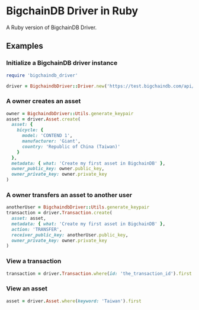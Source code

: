 # BigchainDB Driver in Ruby
A Ruby version of BigchainDB Driver.

## Examples
### Initialize a BigchainDB driver instance
```ruby
require 'bigchaindb_driver'

driver = BigchaindbDriver::Driver.new('https://test.bigchaindb.com/api/v1')
```

### A owner creates an asset
```ruby
owner = BigchaindbDriver::Utils.generate_keypair
asset = driver.Asset.create(
  asset: {
    bicycle: {
      model: 'CONTEND 1',
      manufacturer: 'Giant',
      country: 'Republic of China (Taiwan)'
    }
  },
  metadata: { what: 'Create my first asset in BigchainDB' },
  owner_public_key: owner.public_key,
  owner_private_key: owner.private_key
)
```

### A owner transfers an asset to another user
```ruby
anotherUser = BigchaindbDriver::Utils.generate_keypair
transaction = driver.Transaction.create(
  asset: asset,
  metadata: { what: 'Create my first asset in BigchainDB' },
  action: 'TRANSFER',
  receiver_public_key: anotherUser.public_key,
  owner_private_key: owner.private_key
)
```

### View a transaction
```ruby
transaction = driver.Transaction.where(id: 'the_transaction_id').first
```

### View an asset
```ruby
asset = driver.Asset.where(keyword: 'Taiwan').first
```
